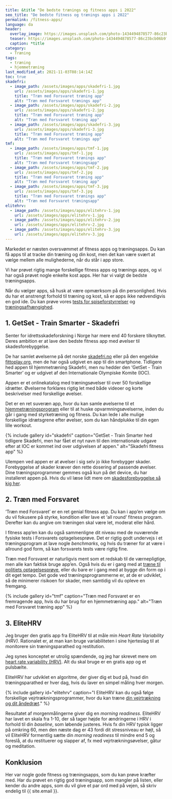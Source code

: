 ```yaml
---
title: &title "De bedste trænings og fitness apps i 2022"
seo_title: "De bedste fitness og trænings apps i 2022"
permalink: /fitness-apps/
language: da
header:
  overlay_image: https://images.unsplash.com/photo-1434494878577-86c23bcb06b9?ixid=MnwxMjA3fDB8MHxwaG90by1wYWdlfHx8fGVufDB8fHx8&ixlib=rb-1.2.1&auto=format&fit=crop&h=630&w=1200&q=10
  teaser: https://images.unsplash.com/photo-1434494878577-86c23bcb06b9?ixid=MnwxMjA3fDB8MHxwaG90by1wYWdlfHx8fGVufDB8fHx8&ixlib=rb-1.2.1&auto=format&fit=crop&h=300&w=400&q=10
  caption: *title
category:
  - Træning
tags:
  - træning
  - hjemmetræning
last_modified_at: 2021-11-03T08:14:14Z
toc: true
skadefri:
  - image_path: /assets/images/apps/skadefri-1.jpg
    url: /assets/images/apps/skadefri-1.jpg
    title: "Træn med Forsvaret træning app" 
    alt: "Træn med Forsvaret trænings app"
  - image_path: /assets/images/apps/skadefri-2.jpg
    url: /assets/images/apps/skadefri-2.jpg
    title: "Træn med Forsvaret træning app" 
    alt: "Træn med Forsvaret træning app"
  - image_path: /assets/images/apps/skadefri-3.jpg
    url: /assets/images/apps/skadefri-3.jpg
    title: "Træn med Forsvaret træning app" 
    alt: "Træn med Forsvaret trænings app"
tmf:
  - image_path: /assets/images/apps/tmf-1.jpg
    url: /assets/images/apps/tmf-1.jpg
    title: "Træn med Forsvaret trænings app" 
    alt: "Træn med Forsvaret træningsapp"
  - image_path: /assets/images/apps/tmf-2.jpg
    url: /assets/images/apps/tmf-2.jpg
    title: "Træn med Forsvaret træning app" 
    alt: "Træn med Forsvaret træning app"
  - image_path: /assets/images/apps/tmf-3.jpg
    url: /assets/images/apps/tmf-3.jpg
    title: "Træn med Forsvaret trænings app" 
    alt: "Træn med Forsvaret træningsapp"
elitehrv:
  - image_path: /assets/images/apps/elitehrv-1.jpg
    url: /assets/images/apps/elitehrv-1.jpg
  - image_path: /assets/images/apps/elitehrv-2.jpg
    url: /assets/images/apps/elitehrv-2.jpg
  - image_path: /assets/images/apps/elitehrv-3.jpg
    url: /assets/images/apps/elitehrv-3.jpg
---
```


Markedet er næsten oversvømmet af fitness apps og træningsapps. Du kan få apps til at tracke din træning og din kost, men det kan være svært at vælge mellem alle mulighederne, når du står i app store.

Vi har prøvet rigtig mange forskellige fitness apps og trænings apps, og vi har også prøvet nogle enkelte kost apps. Her har vi valgt de bedste træningsapps.

Når du vælger apps, så husk at være opmærksom på din personlighed. Hvis du har et anstrengt forhold til træning og kost, så er apps ikke nødvendigvis en god ide. Du kan prøve vores [tests for spiseforstyrrelser](/spiseforstyrrelser/) og [træningsafhængighed](/traeningsafhaengighed/).

## 1. GetSet - Train Smarter - Skadefri

Senter for idrettsskadeforskning i Norge har mere end 40 forskere tilknyttet. Deres ambition er at lave den bedste fitness app med øvelser til skadesforebyggelse.

De har samlet øvelserne på det norske [skadefri.no](https://skadefri.no/) eller på den engelske [fittoplay.org](https://fittoplay.org/), men de har også udgivet en app til din smartphone. Tidligere hed appen til hjemmetræning Skadefri, men nu hedder den ‘GetSet - Train Smarter’ og er udgivet af den Internationale Olympiske Komite (IOC).

Appen er et onlinekatalog med træningsøvelser til over 50 forskellige idrætter. Øvelserne forklares rigtig let med både videoer og korte beskrivelser med forskellige øvelser.

Det er en ret suveræn app, hvor du kan samle øvelserne til et [hjemmetræningsprogram](/hjemmetraening-traeningsprogram/) eller til at huske opvarmningsøvelserne, inden du går i gang med styrketræning og fitness. Du kan lede i alle mulige forskellige idrætsgrene efter øvelser, som du kan håndplukke til din egen lille workout.

{% include gallery id="skadefri" caption="GetSet - Train Smarter hed tidligere Skadefri, men har fået et nyt navn til den internationale udgave efter at IOC er kommet ind over udgivelsen af appen." alt="Skadefri fitness app" %}

Ulempen ved appen er at øvelser i sig selv jo ikke forebygger skader. Forebyggelse af skader kræver den rette dosering af passende øvelser. Dine træningsprogrammer gemmes også kun på det device, du har installeret appen på. Hvis du vil læse lidt mere om [skadesforebyggelse så kig her](/skadesforebyggelse-skadesforebyggende-traening/).

## 2. Træn med Forsvaret

‘Træn med Forsvaret’ er en ret genial fitness app. Du kan i app’en vælge om du vil fokusere på styrke, kondition eller lave et ‘all round’ fitness program. Derefter kan du angive om træningen skal være let, moderat eller hård.

I fitness app’en kan du også sammenligne dit niveau med de nuværende fysiske tests i Forsvarets optagelsesprøve. Det er rigtig godt undervejs i et træningsprogram at lave nogle _benchmarks_, og hvis du træner for at være i allround god form, så kan forsvarets tests være rigtig fine.

Træn med Forsvaret er naturligvis ment som et redskab til de værnepligtige, men alle kan faktisk bruge app’en. Også hvis du er i gang med at [træne til politiets optagelsesprøve](/politiets-fysiske-tests-krav-optagelsesproeve/), eller du bare er i gang med at bygge din form op i dit eget tempo. Det gode ved træningsprogrammerne er, at de er udviklet, så de minimerer risikoen for skader, men samtidig vil du opleve en fremgang.

{% include gallery id="tmf" caption="Træn med Forsvaret er en fremragende app, hvis du har brug for en hjemmetræning app." alt="Træn med Forsvaret træning app" %}

## 3. EliteHRV

Jeg bruger den gratis app fra EliteHRV til at måle min _Heart Rate Variability (HRV)_. Rationalet er, at man kan bruge variabiliteten i sine hjerteslag til at monitorere sin træningsparathed og restitution.

Jeg synes konceptet er utrolig spændende, og jeg har skrevet mere om [heart rate variability (HRV)](/hrv/). Alt du skal bruge er en gratis app og et pulsbælte. 

EliteHRV har udviklet en algoritme, der giver dig et bud på, hvad din træningsparathed er hver dag, hvis du laver en simpel måling hver morgen. 

{% include gallery id="elitehrv" caption="I EliteHRV kan du også følge forskellige vejrtrækningsprogrammer, hvor du kan træne [din vejrtrækning og dit åndedræt](/aandedraetstraening-forbedrer-udholdenheden/)." %}

Resultatet af morgenmålingerne giver dig en _morning readiness_. EliteHRV har lavet en skala fra 1-10, der så tager højde for ændringerne i HRV i forhold til din _baseline_, som løbende justeres. Hvis fx din HRV typisk ligger på omkring 60, men den næste dag er 43 fordi dit stressniveau er højt, så vil EliteHRV formentlig sætte din _morning readiness_ til mindre end 5 og foreslå, at du restituerer og slapper af, fx med vejrtrækningsøvelser, gåtur og meditation.

## Konklusion

Her var nogle gode fitness og træningsapps, som du kan prøve kræfter med. Har du prøvet en rigtig god træningsapp, som mangler på listen, eller kender du andre apps, som du vil give et par ord med på vejen, så skriv endelig til {{ site.email }}.
